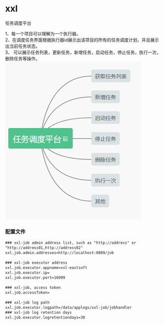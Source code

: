 # xxl
任务调度平台
 
1、每一个项目可以理解为一个执行器。  
2、在调度任务界面根据执行器id展示出该项目的所有的任务调度计划，并且展示出当前任务状态。   
3、 可以展示任务列表，更新任务，新增任务，启动任务，停止任务，执行一次，删除任务等操作。 
![avatar](https://github.com/Zmydhy/xxl/blob/master/img/xxl_east.png?raw=true)   
### 配置文件
```
### xxl-job admin address list, such as "http://address" or "http://address01,http://address02"
xxl.job.admin.addresses=http://localhost:8889/job

### xxl-job executor address
xxl.job.executor.appname=xxl-eastsoft
xxl.job.executor.ip=
xxl.job.executor.port=16999

### xxl-job, access token
xxl.job.accessToken=

### xxl-job log path
xxl.job.executor.logpath=/data/applogs/xxl-job/jobhandler
### xxl-job log retention days
xxl.job.executor.logretentiondays=30
```
